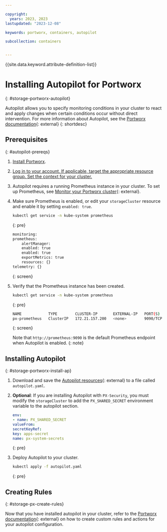 ```yaml
---

copyright: 
  years: 2023, 2023
lastupdated: "2023-12-08"

keywords: portworx, containers, autopilot

subcollection: containers


---
```


{{site.data.keyword.attribute-definition-list}}


# Installing Autopilot for Portworx
{: #storage-portworx-autopilot}

Autopilot allows you to specify monitoring conditions in your cluster to react and apply changes when certain conditions occur without direct intervention. For more information about Autopilot, see the [Portworx documentation](https://docs.portworx.com/portworx-enterprise/operations/operate-kubernetes/autopilot){: external}
{: shortdesc}

## Prerequisites
{: #autopilot-prereqs}


1. [Install Portworx](/docs/containers?topic=containers-storage_portworx_deploy).

1. [Log in to your account. If applicable, target the appropriate resource group. Set the context for your cluster.](/docs/containers?topic=containers-access_cluster)

1. Autopilot requires a running Prometheus instance in your cluster. To set up Prometheus, see [Monitor your Portworx cluster](https://docs.portworx.com/portworx-enterprise/install-portworx/monitoring){: external}.

1. Make sure Prometheus is enabled, or edit your `storageCluster` resource and enable it by setting `enabled: true`.

    ```sh
    kubectl get service -n kube-system prometheus
    ```
    {: pre}

    ```sh
    monitoring:
    prometheus:
        alertManager:
        enabled: true
        enabled: true
        exportMetrics: true
        resources: {}
    telemetry: {}
    ```
    {: screen}

1. Verify that the Prometheus instance has been created.

    ```sh
    kubectl get service -n kube-system prometheus
    ```
    {: pre}

    ```sh
    NAME            TYPE        CLUSTER-IP       EXTERNAL-IP   PORT(S)    AGE
    px-prometheus   ClusterIP   172.21.157.200   <none>        9090/TCP   19h
    ```
    {: screen}

    Note that `http://prometheus:9090` is the default Prometheus endpoint when Autopilot is enabled.
    {: note}

## Installing Autopilot
{: #storage-portworx-install-ap}

1. Download and save the [Autopilot resources](https://install.portworx.com/?comp=autopilot){: external} to a file called `autopilot.yaml`.

1. **Optional**: If you are installing Autopilot with `PX-Security`, you must modify the `storageCluster` to add the `PX_SHARED_SECRET` environment variable to the autopilot section.

    ```yaml
    env:
    - name: PX_SHARED_SECRET
    valueFrom:
    secretKeyRef:
    key: apps-secret
    name: px-system-secrets
    ```
    {: pre}

1. Deploy Autopilot to your cluster. 

    ```sh
    kubectl apply -f autopilot.yaml
    ```
    {: pre}

## Creating Rules
{: #storage-px-create-rules}

Now that you have installed autopilot in your cluster, refer to the [Portworx documentation](https://docs.portworx.com/portworx-enterprise/operations/operate-kubernetes/autopilot/how-to-use/working-with-rules){: external} on how to create custom rules and actions for your autopilot configuration.








